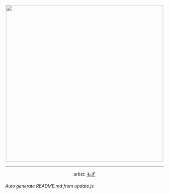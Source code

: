 
<p align="center">
  <img width="500" src="https://nekos.best/api/v2/neko/0425.png">
  <hr/>
  <center>
    artist: <a href="https://www.pixiv.net/en/artworks/88647689">もぎ</a>
  </center>
</p>


###### Auto generate README.md from update.js

